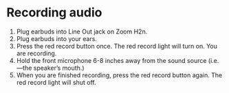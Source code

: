 # Recording audio

1.	Plug earbuds into Line Out jack on Zoom H2n.
2.	Plug earbuds into your ears.
3.	Press the red record button once. The red record light will turn on. You are recording.
4.	Hold the front microphone 6-8 inches away from the sound source (i.e.—the speaker’s mouth.)
5.	When you are finished recording, press the red record button again. The red record light will shut off.

